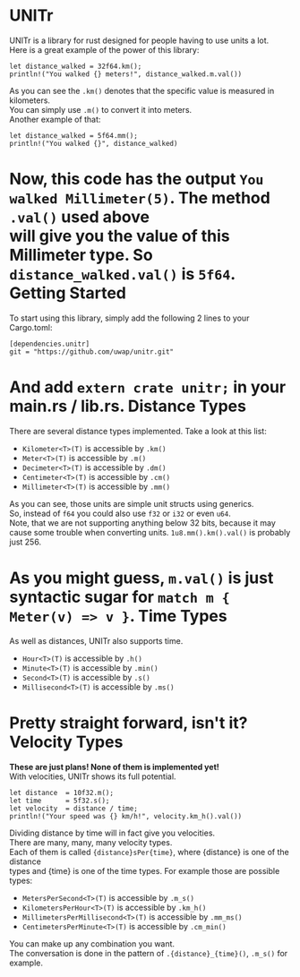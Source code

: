 UNITr
=====
UNITr is a library for rust designed for people having to use units a lot.  
Here is a great example of the power of this library:  
```
let distance_walked = 32f64.km();
println!("You walked {} meters!", distance_walked.m.val())
```
As you can see the `.km()` denotes that the specific value is measured in kilometers.  
You can simply use `.m()` to convert it into meters.  
Another example of that:
```
let distance_walked = 5f64.mm();
println!("You walked {}", distance_walked)
```
Now, this code has the output `You walked Millimeter(5)`. The method `.val()` used above  
will give you the value of this Millimeter type. So `distance_walked.val()` is `5f64`.  
Getting Started
===============
To start using this library, simply add the following 2 lines to your Cargo.toml:
```
[dependencies.unitr]
git = "https://github.com/uwap/unitr.git"
```
And add `extern crate unitr;` in your main.rs / lib.rs.
Distance Types
==============
There are several distance types implemented. Take a look at this list:
* `Kilometer<T>(T)` is accessible by `.km()`
* `Meter<T>(T)` is accessible by `.m()`
* `Decimeter<T>(T)` is accessible by `.dm()`
* `Centimeter<T>(T)` is accessible by `.cm()`
* `Millimeter<T>(T)` is accessible by `.mm()`

As you can see, those units are simple unit structs using generics.  
So, instead of `f64` you could also use `f32` or `i32` or even `u64`.  
Note, that we are not supporting anything below 32 bits, because it may  
cause some trouble when converting units. `1u8.mm().km().val()` is probably just 256.

As you might guess, `m.val()` is just syntactic sugar for `match m { Meter(v) => v }`.
Time Types
==========
As well as distances, UNITr also supports time.
* `Hour<T>(T)` is accessible by `.h()`
* `Minute<T>(T)` is accessible by `.min()`
* `Second<T>(T)` is accessible by `.s()`
* `Millisecond<T>(T)` is accessible by `.ms()`

Pretty straight forward, isn't it?
Velocity Types
==============
__These are just plans! None of them is implemented yet!__  
With velocities, UNITr shows its full potential.  
```
let distance  = 10f32.m();
let time      = 5f32.s();
let velocity  = distance / time;
println!("Your speed was {} km/h!", velocity.km_h().val())
```
Dividing distance by time will in fact give you velocities.  
There are many, many, many velocity types.  
Each of them is called `{distance}sPer{time}`, where {distance} is one of the distance  
types and {time} is one of the time types. For example those are possible types:  
* `MetersPerSecond<T>(T)` is accessible by `.m_s()`
* `KilometersPerHour<T>(T)` is accessible by `.km_h()`
* `MillimetersPerMillisecond<T>(T)` is accessible by `.mm_ms()`
* `CentimetersPerMinute<T>(T)` is accessible by `.cm_min()`

You can make up any combination you want.  
The conversation is done in the pattern of `.{distance}_{time}()`, `.m_s()` for example.
